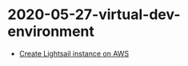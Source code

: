 # 2020-05-27-virtual-dev-environment

* [Create Lightsail instance on AWS](https://aws.amazon.com/lightsail/)
